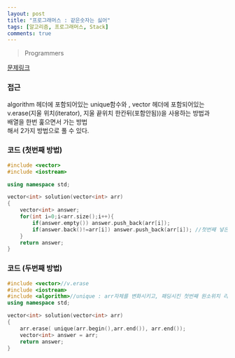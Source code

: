 ```yaml
---
layout: post
title: "프로그래머스 : 같은숫자는 싫어"
tags: [알고리즘, 프로그래머스, Stack]
comments: true
---
```


> Programmers  

[문제링크](https://school.programmers.co.kr/learn/courses/30/lessons/12906)  

### 접근  
algorithm 헤더에 포함되어있는 unique함수와 , vector 헤더에 포함되어있는 v.erase(지울 위치(iterator), 지울 끝위치 한칸뒤(포함안됨))을 사용하는 방법과  
배열을 한번 훑으면서 가는 방법  
해서 2가지 방법으로 풀 수 있다.  

### 코드 (첫번째 방법) 
~~~c++
#include <vector>
#include <iostream>

using namespace std;

vector<int> solution(vector<int> arr) 
{
    vector<int> answer;
    for(int i=0;i<arr.size();i++){
        if(answer.empty()) answer.push_back(arr[i]);
        if(answer.back()!=arr[i]) answer.push_back(arr[i]); //첫번째 넣은것과 또 비교해도 괜찮음, 어차피 자기자신과 비교하는 것이라 같기때문에 
    }
    return answer;
}
~~~

### 코드 (두번째 방법) 
~~~c++
#include <vector>//v.erase
#include <iostream>
#include <algorithm>//unique : arr자체를 변화시키고, 패딩시킨 첫번째 원소위치 리턴
using namespace std;

vector<int> solution(vector<int> arr) 
{
    arr.erase( unique(arr.begin(),arr.end()), arr.end());
    vector<int> answer = arr;
    return answer;
}
~~~